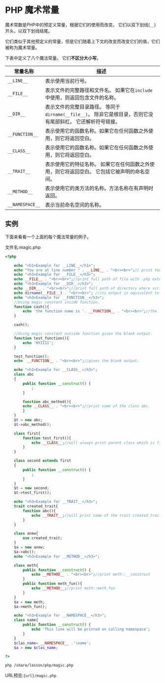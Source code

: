 # PHP 魔术常量

魔术常数是PHP中的预定义常量，根据它们的使用而改变。 它们以双下划线(`__`)开头，以双下划线结尾。

它们类似于其他预定义的常量，但是它们随着上下文的改变而改变它们的值，它们被称为魔术常量。

下表中定义了八个魔法常量。 它们**不区分大小写**。

| 常量名称        | 描述                                                         |
| --------------- | ------------------------------------------------------------ |
| `__LINE__`      | 表示使用当前行号。                                           |
| `__FILE__`      | 表示文件的完整路径和文件名。 如果它在`include`中使用，则返回包含文件的名称。 |
| `__DIR__`       | 表示文件的完整目录路径。 等同于`dirname(__file__)`。 除非它是根目录，否则它没有尾部斜杠。 它还解析符号链接。 |
| `__FUNCTION__`  | 表示使用它的函数名称。如果它在任何函数之外使用，则它将返回空白。 |
| `__CLASS__`     | 表示使用它的函数名称。如果它在任何函数之外使用，则它将返回空白。 |
| `__TRAIT__`     | 表示使用它的特征名称。 如果它在任何函数之外使用，则它将返回空白。 它包括它被声明的命名空间。 |
| `__METHOD__`    | 表示使用它的类方法的名称。方法名称在有声明时返回。           |
| `__NAMESPACE__` | 表示当前命名空间的名称。                                     |

## 实例

下面来看看一个上面的每个魔法常量的例子。

文件名:magic.php

```php
<?php

    echo "<h1>Example for __LINE__</h1>";  
    echo "You are at line number " . __LINE__ . "<br><br>";// print Your current line number i.e;3  
    echo "<h3>Example for __FILE__</h3>";  
    echo __FILE__ . "<br><br>";//print full path of file with .php extension  
    echo "<h3>Example for __DIR__</h3>";  
    echo __DIR__ . "<br><br>";//print full path of directory where script will be placed  
    echo dirname(__FILE__) . "<br><br>"; //its output is equivalent to above one.  
    echo "<h3>Example for __FUNCTION__</h3>";  
    //Using magic constant inside function.  
    function cash(){  
        echo 'the function name is '. __FUNCTION__ . "<br><br>";//the function name is cash.  
    }  

    cash();  

    //Using magic constant outside function gives the blank output.  
    function test_function(){  
        echo 'HYIIII';  
    }  

    test_function();  
    echo  __FUNCTION__ . "<br><br>";//gives the blank output.  

    echo "<h3>Example for __CLASS__</h3>";  
    class abc  
    {  
        public function __construct() {  
            ;  
        }  

        function abc_method(){  
        echo __CLASS__ . "<br><br>";//print name of the class abc.  
        }  
    }  
    $t = new abc;  
    $t->abc_method(); 

    class first{  
        function test_first(){  
            echo __CLASS__;//will always print parent class which is first here.  
        }  
    }  

    class second extends first  
    {  
        public function __construct() {  
            ;  
        }  
    }  
    $t = new second;  
    $t->test_first();  

    echo "<h3>Example for __TRAIT__</h3>";  
    trait created_trait{  
        function abc(){  
            echo __TRAIT__;//will print name of the trait created_trait  
        }  
    }  

    class anew{  
        use created_trait;  
    }  
    $a = new anew;  
    $a->abc();  
    echo "<h3>Example for __METHOD__</h3>";  

    class meth{  
        public function __construct() {  
            echo __METHOD__ . "<br><br>";//print meth::__construct  
        }  
        public function meth_fun(){  
            echo __METHOD__;//print meth::meth_fun  
        }  
    }  
    $a = new meth;  
    $a->meth_fun();  

    echo "<h3>Example for __NAMESPACE__</h3>";  
    class name{  
        public function __construct() {  
            echo 'This line will be printed on calling namespace';  
        }  
    }  
    $clas_name= __NAMESPACE__ .'\name';  
    $a = new $clas_name;  

?>
```

```bash
php /share/lesson/php/magic.php
```

URL预览:`{url}/magic.php`